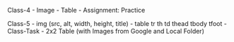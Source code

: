 
Class-4
    - Image
    - Table
    - Assignment: Practice 


Class-5
    - img (src, alt, width, height, title)
    - table tr th td thead tbody tfoot
    - Class-Task
        - 2x2 Table (with Images from Google and Local Folder)